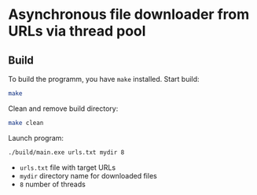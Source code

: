 # Asynchronous file downloader from URLs via thread pool
## Build
To build the programm, you have `make` installed. Start build:
```bash
make
```
Clean and remove build directory:
```bash
make clean
```
Launch program:
```bash
./build/main.exe urls.txt mydir 8
```
 - `urls.txt` file with target URLs
 - `mydir` directory name for downloaded files
 - `8` number of threads